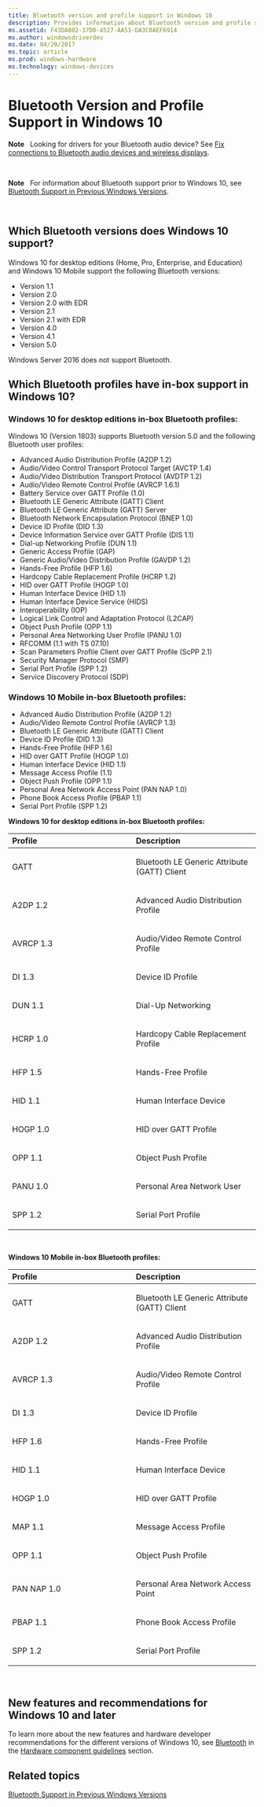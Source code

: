 ```yaml
---
title: Bluetooth version and profile support in Windows 10
description: Provides information about Bluetooth version and profile support in Windows 10
ms.assetid: F43DA802-37D0-4527-AA51-DA3C0AEF6914
ms.author: windowsdriverdev
ms.date: 04/20/2017
ms.topic: article
ms.prod: windows-hardware
ms.technology: windows-devices
---
```


# Bluetooth Version and Profile Support in Windows 10


**Note**  
Looking for drivers for your Bluetooth audio device? See [Fix connections to Bluetooth audio devices and wireless displays](http://go.microsoft.com/fwlink/p/?LinkID=623629).

 

**Note**  
For information about Bluetooth support prior to Windows 10, see [Bluetooth Support in Previous Windows Versions](bluetooth-support-in-previous-windows-versions.md).

 

## <span id="Which_Bluetooth_versions_does_Windows_10_support_"></span><span id="which_bluetooth_versions_does_windows_10_support_"></span><span id="WHICH_BLUETOOTH_VERSIONS_DOES_WINDOWS_10_SUPPORT_"></span>Which Bluetooth versions does Windows 10 support?


Windows 10 for desktop editions (Home, Pro, Enterprise, and Education) and Windows 10 Mobile support the following Bluetooth versions:

-   Version 1.1
-   Version 2.0
-   Version 2.0 with EDR
-   Version 2.1
-   Version 2.1 with EDR
-   Version 4.0
-   Version 4.1
-   Version 5.0

Windows Server 2016 does not support Bluetooth.

## <span id="Which_Bluetooth_profiles_have_in-box_support_in_Windows_10_"></span><span id="which_bluetooth_profiles_have_in-box_support_in_windows_10_"></span><span id="WHICH_BLUETOOTH_PROFILES_HAVE_IN-BOX_SUPPORT_IN_WINDOWS_10_"></span>Which Bluetooth profiles have in-box support in Windows 10?

### Windows 10 for desktop editions in-box Bluetooth profiles:

Windows 10 (Version 1803) supports Bluetooth version 5.0 and the following Bluetooth user profiles:
- Advanced Audio Distribution Profile (A2DP 1.2)
- Audio/Video Control Transport Protocol Target (AVCTP 1.4)
- Audio/Video Distribution Transport Protocol (AVDTP 1.2)
- Audio/Video Remote Control Profile (AVRCP 1.6.1)
- Battery Service over GATT Profile (1.0) 
- Bluetooth LE Generic Attribute (GATT) Client
- Bluetooth LE Generic Attribute (GATT) Server
- Bluetooth Network Encapsulation Protocol (BNEP 1.0)
- Device ID Profile (DID 1.3)
- Device Information Service over GATT Profile (DIS 1.1)
- Dial-up Networking Profile (DUN 1.1)
- Generic Access Profile (GAP)
- Generic Audio/Video Distribution Profile (GAVDP 1.2)
- Hands-Free Profile (HFP 1.6) 
- Hardcopy Cable Replacement Profile (HCRP 1.2)
- HID over GATT Profile (HOGP 1.0) 
- Human Interface Device (HID 1.1)
- Human Interface Device Service (HIDS)
- Interoperability (IOP)
- Logical Link Control and Adaptation Protocol (L2CAP)
- Object Push Profile (OPP 1.1)
- Personal Area Networking User Profile (PANU 1.0)
- RFCOMM (1.1 with TS 07.10)
- Scan Parameters Profile Client over GATT Profile (ScPP 2.1)
- Security Manager Protocol (SMP)
- Serial Port Profile (SPP 1.2)
- Service Discovery Protocol (SDP)

### Windows 10 Mobile in-box Bluetooth profiles:

- Advanced Audio Distribution Profile (A2DP 1.2)
- Audio/Video Remote Control Profile (AVRCP 1.3)
- Bluetooth LE Generic Attribute (GATT) Client
- Device ID Profile (DID 1.3)
- Hands-Free Profile (HFP 1.6) 
- HID over GATT Profile (HOGP 1.0) 
- Human Interface Device (HID 1.1)
- Message Access Profile (1.1)
- Object Push Profile (OPP 1.1)
- Personal Area Network Access Point (PAN NAP 1.0)
- Phone Book Access Profile (PBAP 1.1)
- Serial Port Profile (SPP 1.2)

**Windows 10 for desktop editions in-box Bluetooth profiles:**

<table>
<colgroup>
<col width="50%" />
<col width="50%" />
</colgroup>
<thead>
<tr class="header">
<th align="left">Profile</th>
<th align="left">Description</th>
</tr>
</thead>
<tbody>
<tr class="odd">
<td align="left"><p>GATT</p></td>
<td align="left"><p>Bluetooth LE Generic Attribute (GATT) Client</p></td>
</tr>
<tr class="even">
<td align="left"><p>A2DP 1.2</p></td>
<td align="left"><p>Advanced Audio Distribution Profile</p></td>
</tr>
<tr class="odd">
<td align="left"><p>AVRCP 1.3</p></td>
<td align="left"><p>Audio/Video Remote Control Profile</p></td>
</tr>
<tr class="even">
<td align="left"><p>DI 1.3</p></td>
<td align="left"><p>Device ID Profile</p></td>
</tr>
<tr class="odd">
<td align="left"><p>DUN 1.1</p></td>
<td align="left"><p>Dial-Up Networking</p></td>
</tr>
<tr class="even">
<td align="left"><p>HCRP 1.0</p></td>
<td align="left"><p>Hardcopy Cable Replacement Profile</p></td>
</tr>
<tr class="odd">
<td align="left"><p>HFP 1.5</p></td>
<td align="left"><p>Hands-Free Profile</p></td>
</tr>
<tr class="even">
<td align="left"><p>HID 1.1</p></td>
<td align="left"><p>Human Interface Device</p></td>
</tr>
<tr class="odd">
<td align="left"><p>HOGP 1.0</p></td>
<td align="left"><p>HID over GATT Profile</p></td>
</tr>
<tr class="even">
<td align="left"><p>OPP 1.1</p></td>
<td align="left"><p>Object Push Profile</p></td>
</tr>
<tr class="odd">
<td align="left"><p>PANU 1.0</p></td>
<td align="left"><p>Personal Area Network User</p></td>
</tr>
<tr class="even">
<td align="left"><p>SPP 1.2</p></td>
<td align="left"><p>Serial Port Profile</p></td>
</tr>
</tbody>
</table>

 

**Windows 10 Mobile in-box Bluetooth profiles:**

<table>
<colgroup>
<col width="50%" />
<col width="50%" />
</colgroup>
<thead>
<tr class="header">
<th align="left">Profile</th>
<th align="left">Description</th>
</tr>
</thead>
<tbody>
<tr class="odd">
<td align="left"><p>GATT</p></td>
<td align="left"><p>Bluetooth LE Generic Attribute (GATT) Client</p></td>
</tr>
<tr class="even">
<td align="left"><p>A2DP 1.2</p></td>
<td align="left"><p>Advanced Audio Distribution Profile</p></td>
</tr>
<tr class="odd">
<td align="left"><p>AVRCP 1.3</p></td>
<td align="left"><p>Audio/Video Remote Control Profile</p></td>
</tr>
<tr class="even">
<td align="left"><p>DI 1.3</p></td>
<td align="left"><p>Device ID Profile</p></td>
</tr>
<tr class="odd">
<td align="left"><p>HFP 1.6</p></td>
<td align="left"><p>Hands-Free Profile</p></td>
</tr>
<tr class="even">
<td align="left"><p>HID 1.1</p></td>
<td align="left"><p>Human Interface Device</p></td>
</tr>
<tr class="odd">
<td align="left"><p>HOGP 1.0</p></td>
<td align="left"><p>HID over GATT Profile</p></td>
</tr>
<tr class="even">
<td align="left"><p>MAP 1.1</p></td>
<td align="left"><p>Message Access Profile</p></td>
</tr>
<tr class="odd">
<td align="left"><p>OPP 1.1</p></td>
<td align="left"><p>Object Push Profile</p></td>
</tr>
<tr class="even">
<td align="left"><p>PAN NAP 1.0</p></td>
<td align="left"><p>Personal Area Network Access Point</p></td>
</tr>
<tr class="odd">
<td align="left"><p>PBAP 1.1</p></td>
<td align="left"><p>Phone Book Access Profile</p></td>
</tr>
<tr class="even">
<td align="left"><p>SPP 1.2</p></td>
<td align="left"><p>Serial Port Profile</p></td>
</tr>
</tbody>
</table>

 

## <span id="New_features_and_recommendations_for_Windows_10_and_later"></span><span id="new_features_and_recommendations_for_windows_10_and_later"></span><span id="NEW_FEATURES_AND_RECOMMENDATIONS_FOR_WINDOWS_10_AND_LATER"></span>New features and recommendations for Windows 10 and later


To learn more about the new features and hardware developer recommendations for the different versions of Windows 10, see [Bluetooth](https://msdn.microsoft.com/library/windows/hardware/dn915047) in the [Hardware component guidelines](https://msdn.microsoft.com/library/windows/hardware/dn915049) section.

## <span id="related_topics"></span>Related topics


[Bluetooth Support in Previous Windows Versions](bluetooth-support-in-previous-windows-versions.md)

 

 






